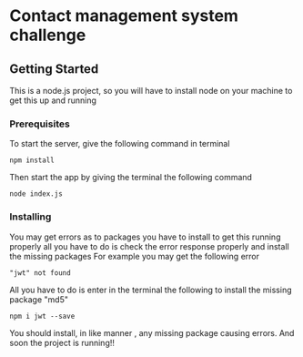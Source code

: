 # Contact management system  challenge
## Getting Started
This is a node.js project, so you will have to install node  on your machine to get this up and running

### Prerequisites
To start the server, give the following command in terminal
```
npm install
```
Then start the app by giving the terminal the following command
```
node index.js
```

### Installing
You may get errors as to packages you have to install to get this running properly
all you have to do is check the error response properly and install the missing packages
For example you may get the following error
```
"jwt" not found
```
All  you have to do is enter in the terminal the following to install the missing package "md5"
```
npm i jwt --save
```
You should install, in like manner , any missing package causing errors. 
And soon the project is running!!
